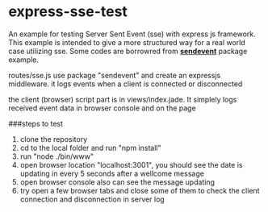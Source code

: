 # express-sse-test
An example for testing Server Sent Event (sse) with express js framework. This example is intended to give a more structured way for a real world case utilizing sse. Some codes are borrowred from [**sendevent**](https://github.com/fgnass/sendevent) package example. 

routes/sse.js use package "sendevent" and create an expressjs middleware. it logs events when a client is connected or disconnected

the client (browser) script part is in views/index.jade. It simplely logs received event data in browser console and on the page

###steps to test

1. clone the repository
1. cd to the local folder and run "npm install"
1. run "node ./bin/www"
1. open browser location "localhost:3001", you should see the date is updating in every 5 seconds after a wellcome message
1. open browser console also can see the message updating
1. try open a few browser tabs and close some of them to check the client connection and disconnection in server log
